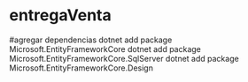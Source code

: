 # entregaVenta

#agregar dependencias
dotnet add package Microsoft.EntityFrameworkCore
dotnet add package Microsoft.EntityFrameworkCore.SqlServer
dotnet add package Microsoft.EntityFrameworkCore.Design
